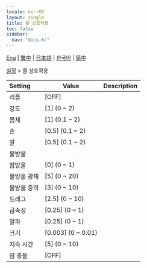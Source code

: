 ```yaml
---
locale: ko-rKR
layout: single
title: 물 상호작용
toc: false
sidebar:
  nav: "docs-kr"
---
```

[Eng](/dancexr/menu/2025.4/actor/water_interaction) | [繁中](/tw/dancexr/menu/2025.4/actor/water_interaction) | [日本語](/jp/dancexr/menu/2025.4/actor/water_interaction) | [한국어](/kr/dancexr/menu/2025.4/actor/water_interaction) | [简中](/zh/dancexr/menu/2025.4/actor/water_interaction)

[설정](../menu#설정) > 물 상호작용



| Setting | Value | Description |
| :--- | --- | :--- |
|<nobr>리플</nobr>| [OFF] | 
|<nobr>강도</nobr>| [1] (0 ~ 2) | 
|<nobr>몸체</nobr>| [1] (0.1 ~ 2) | 
|<nobr>손</nobr>| [0.5] (0.1 ~ 2) | 
|<nobr>발</nobr>| [0.5] (0.1 ~ 2) | 
|<nobr>물방울</nobr>|| 
|<nobr>땀방울</nobr>| [0] (0 ~ 1) | 
|<nobr>물방울 광채</nobr>| [5] (0 ~ 20) | 
|<nobr>물방울 중력</nobr>| [3] (0 ~ 10) | 
|<nobr>드래그</nobr>| [2.5] (0 ~ 10) | 
|<nobr>금속성</nobr>| [0.25] (0 ~ 1) | 
|<nobr>알파</nobr>| [0.25] (0 ~ 1) | 
|<nobr>크기</nobr>| [0.003] (0 ~ 0.01) | 
|<nobr>지속 시간</nobr>| [5] (0 ~ 10) | 
|<nobr>땀 충돌</nobr>| [OFF] | 
